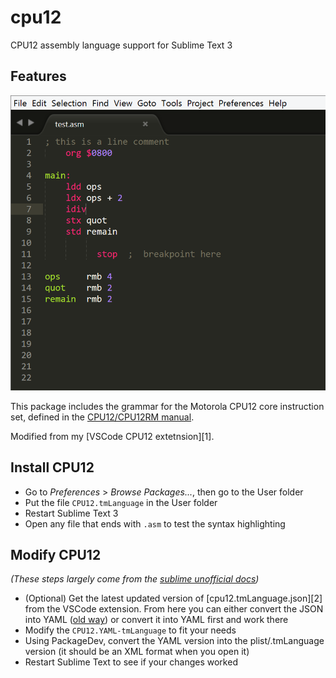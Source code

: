 # cpu12

CPU12 assembly language support for Sublime Text 3

## Features

![Syntax example](https://raw.githubusercontent.com/heztet/cpu12-sublime/master/example.png)

This package includes the grammar for the Motorola CPU12 core instruction set, defined in the [CPU12/CPU12RM manual](http://www.nxp.com/docs/en/reference-manual/CPU12RM.pdf).

Modified from my [VSCode CPU12 extetnsion][1].

## Install CPU12

- Go to *Preferences* > *Browse Packages...*, then go to the User folder
- Put the file `CPU12.tmLanguage` in the User folder
- Restart Sublime Text 3
- Open any file that ends with `.asm` to test the syntax highlighting

## Modify CPU12

*(These steps largely come from the [sublime unofficial docs](http://docs.sublimetext.info/en/latest/extensibility/syntaxdefs.html))*
- (Optional) Get the latest updated version of [cpu12.tmLanguage.json][2] from the VSCode extension. From here you can either convert the JSON into YAML ([old way](http://sublimetext.info/docs/en/extensibility/syntaxdefs.html)) or convert it into YAML first and work there
- Modify the `CPU12.YAML-tmLanguage` to fit your needs
- Using PackageDev, convert the YAML version into the plist/.tmLanguage version (it should be an XML format when you open it)
- Restart Sublime Text to see if your changes worked